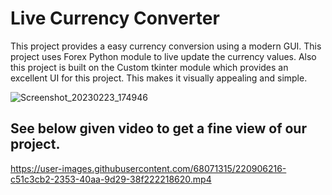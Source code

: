 # Live Currency Converter  
This project provides a easy currency conversion using a modern GUI. This project uses Forex Python module to live update the currency values.
Also this project is built on the Custom tkinter module which provides an excellent UI for this project.
This makes it visually appealing and simple.

![Screenshot_20230223_174946](https://user-images.githubusercontent.com/68071315/220905864-45842f03-16d0-43c7-80d0-84bc7ee1abd9.png)  



## See below given video to get a fine view of our project.





https://user-images.githubusercontent.com/68071315/220906216-c51c3cb2-2353-40aa-9d29-38f222218620.mp4

